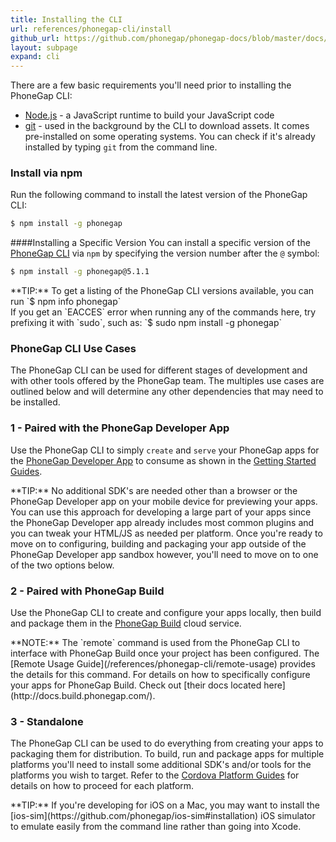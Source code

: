 ```yaml
---
title: Installing the CLI
url: references/phonegap-cli/install
github_url: https://github.com/phonegap/phonegap-docs/blob/master/docs/3-references/phonegap-cli/install.html.md
layout: subpage
expand: cli
---
```


There are a few basic requirements you'll need prior to installing the PhoneGap CLI:

- [Node.js](http://nodejs.org/) - a JavaScript runtime to build your JavaScript code
- [git](http://git-scm.com) - used in the background by the CLI to download assets. It comes pre-installed on some operating systems.
You can check if it's already installed by typing `git` from the command line.


### Install via npm
Run the following command to install the latest version of the PhoneGap CLI:

```bash
$ npm install -g phonegap
```    

####Installing a Specific Version
You can install a specific version of the [PhoneGap CLI](https://www.npmjs.com/package/phonegap) via `npm` by specifying the version number after the `@` symbol:
```bash         
$ npm install -g phonegap@5.1.1
```

<div class="alert--tip">**TIP:** To get a listing of the PhoneGap CLI versions available, you can run `$ npm info phonegap`</div>


<div class="alert--warning">If you get an `EACCES` error when running any of the commands here, try prefixing it with `sudo`, such as:
    `$ sudo npm install -g phonegap` </div>


### PhoneGap CLI Use Cases
The PhoneGap CLI can be used for different stages of development and with other tools offered by the PhoneGap team. The multiples use cases are outlined below
and will determine any other dependencies that may need to be installed.

### 1 - Paired with the PhoneGap Developer App

Use the PhoneGap CLI to simply `create` and `serve` your PhoneGap apps for the [PhoneGap Developer App](/references/developer-app)
   to consume as shown in the [Getting Started Guides](/getting-started/3-create-your-app/cli).

   <div class="alert--tip">**TIP:** No additional SDK's are needed other than a browser or the PhoneGap Developer app on your mobile
 device for previewing your apps. You can use this approach for developing a large part of your apps since the PhoneGap Developer app
 already includes most common plugins and you can tweak your HTML/JS as needed per platform. Once you're ready to move on to configuring, building
 and packaging your app outside of the PhoneGap Developer app sandbox however, you'll need to move on to one of the two options below.</div>

### 2 - Paired with PhoneGap Build
Use the PhoneGap CLI to create and configure your apps locally, then build and package them in the [PhoneGap Build](http://build.phonegap.com)
 cloud service.

 <div class="alert--info">**NOTE:** The `remote` command is used from the PhoneGap CLI to interface with PhoneGap Build once your project has been configured.
 The [Remote Usage Guide](/references/phonegap-cli/remote-usage) provides the details for this command. For details on how to specifically configure your apps
 for PhoneGap Build. Check out [their docs located here](http://docs.build.phonegap.com/).  </div>

### 3 - Standalone
The PhoneGap CLI can be used to do everything from creating your apps to packaging them for distribution. To build, run and package apps for multiple
platforms you'll need to install some additional SDK's and/or tools for the platforms you wish to target.
Refer to the [Cordova Platform Guides](http://cordova.apache.org/docs/en/edge/index.html) for details on how to proceed for each platform.

<div class="alert--tip">**TIP:** If you're developing for iOS on a Mac, you may want to install the [ios-sim](https://github.com/phonegap/ios-sim#installation)
iOS simulator to emulate easily from the command line rather than going into Xcode.</div>
